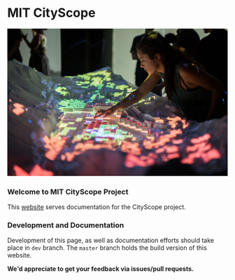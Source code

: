# MIT CityScope

![CityScope in Andorra. Photo: Ariel Noyman](/docs/figures/cs_an.jpg)

### Welcome to MIT CityScope Project

This [website](https://cityscope.github.io) serves documentation for the CityScope project.

### Development and Documentation

Development of this page, as well as documentation efforts should take place in `dev` branch. The `master` branch holds the build version of this website.

**We'd appreciate to get your feedback via issues/pull requests.**
